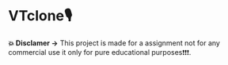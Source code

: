 # **VTclone🎙**

**💥 Disclamer ->** This project is made for a assignment  not for any commercial use it only for pure educational purposes❗❗❗. 
